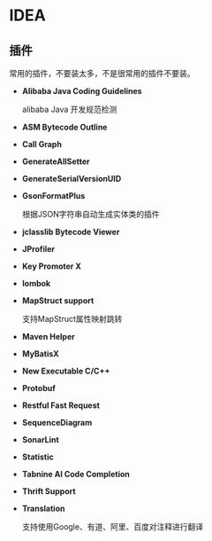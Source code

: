 # IDEA

## 插件

常用的插件，不要装太多，不是很常用的插件不要装。

+ **Alibaba Java Coding Guidelines**

  alibaba Java 开发规范检测

+ **ASM Bytecode Outline**

+ **Call Graph**

+ **GenerateAllSetter**

+ **GenerateSerialVersionUID**

+ **GsonFormatPlus**

  根据JSON字符串自动生成实体类的插件

+ **jclasslib Bytecode Viewer**

+ **JProfiler**

+ **Key Promoter X**

+ **lombok**

+ **MapStruct support**

  支持MapStruct属性映射跳转

+ **Maven Helper**

+ **MyBatisX**

+ **New Executable C/C++**

+ **Protobuf**

+ **Restful Fast Request**

+ **SequenceDiagram**

+ **SonarLint**

+ **Statistic**

+ **Tabnine AI Code Completion**

+ **Thrift Support**

+ **Translation**

  支持使用Google、有道、阿里、百度对注释进行翻译